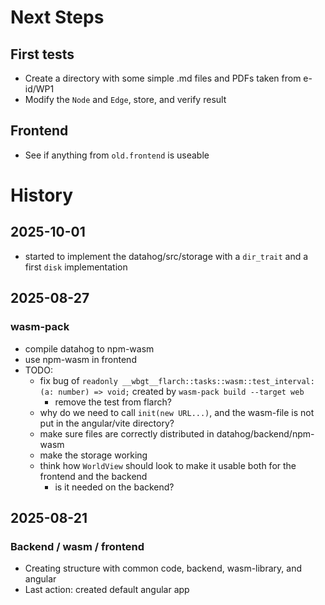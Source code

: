 # Next Steps

## First tests

- Create a directory with some simple .md files and PDFs taken from e-id/WP1
- Modify the `Node` and `Edge`, store, and verify result

## Frontend

- See if anything from `old.frontend` is useable

# History

## 2025-10-01

- started to implement the datahog/src/storage with a `dir_trait` and a first `disk` implementation

## 2025-08-27

### wasm-pack

- compile datahog to npm-wasm
- use npm-wasm in frontend
- TODO:
  - fix bug of `readonly __wbgt__flarch::tasks::wasm::test_interval: (a: number) => void;`
    created by `wasm-pack build --target web`
    - remove the test from flarch?
  - why do we need to call `init(new URL...)`, and the wasm-file is not put in the
    angular/vite directory?
  - make sure files are correctly distributed in datahog/backend/npm-wasm
  - make the storage working
  - think how `WorldView` should look to make it usable both for the frontend and the backend
    - is it needed on the backend?

## 2025-08-21

### Backend / wasm / frontend

- Creating structure with common code, backend, wasm-library, and angular
- Last action: created default angular app
